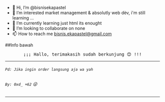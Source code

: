 

* 👋 Hi, I’m @bisnisekapastel
* 👀 I’m interested market management & absolutly web dèv, i'm still learning ...
* 🌱 I’m currently learning just html its enought
* 💞️ I’m looking to collaborate on none
* 📫 How to reach me bisnis.ekapastel@gmail.com

##Info bawah

<div align="center">
     <p align="center">
         <kbd>
 ¡¡¡ Hallo, terimakasih sudah berkunjung 😊 !!!
         </kbd>
     </p>
 </div>

---
###### `Pd: Jika ingin order langsung aja wa yah`
###### `By: 0xd_ +62` :stuck_out_tongue_winking_eye:
---

<!---
bisnisekapastel/bisnisekapastel is a ✨ special ✨ repository because its `README.md` (this file) appears on your GitHub profile.
You can click the Preview link to take a look at your changes.
--->

